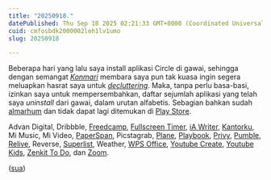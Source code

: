 ```yaml
---
title: "20250918."
datePublished: Thu Sep 18 2025 02:21:33 GMT+0000 (Coordinated Universal Time)
cuid: cmfosbdk2000002leh1lv1umo
slug: 20250918

---
```


Beberapa hari yang lalu saya install aplikasi Circle di gawai, sehingga dengan semangat [*Konmari*](https://en.wikipedia.org/wiki/Marie_Kondo#KonMari_method) membara saya pun tak kuasa ingin segera meluapkan hasrat saya untuk [*decluttering*](https://en.wiktionary.org/wiki/decluttering). Maka, tanpa perlu basa-basi, izinkan saya untuk mempersembahkan, daftar sejumlah aplikasi yang telah saya *uninstall* dari gawai, dalam urutan alfabetis. Sebagian bahkan sudah [almarhum](https://ia.net/topics/our-android-app-is-frozen-in-carbonite) dan tidak dapat lagi ditemukan di [Play Store](https://en.wikipedia.org/wiki/Google_Play).

Advan Digital, Dribbble, [Freedcamp](https://play.google.com/store/apps/details?id=com.freedcamp&hl=en), [Fullscreen Timer](https://play.google.com/store/apps/details?id=net.mm2d.timer&hl=en), [iA Writer](https://ia.net/writer), [Kantorku](https://play.google.com/store/apps/details?id=com.dealls.hris.kantorku&hl=en), Mi Music, Mi Video, [PaperSpan](https://play.google.com/store/apps/details?id=com.paperspan&hl=en), Picstagrab, [Plane](https://play.google.com/store/apps/details?id=com.plane.so&hl=en), [Playbook](https://play.google.com/store/apps/details?id=playbook.mobile&hl=en), [Privy](https://play.google.com/store/apps/details?id=com.privygate.privyid&hl=en), [Pumble](https://play.google.com/store/apps/details?id=com.pumble&hl=en), [Relive](https://play.google.com/store/apps/details?id=cc.relive.reliveapp&hl=en), Reverse, [Superlist](https://play.google.com/store/apps/details?id=com.superlist.superlist&hl=en), Weather, [WPS Office](https://play.google.com/store/apps/details?id=cn.wps.moffice_eng&hl=en), [Youtube Create](https://play.google.com/store/apps/details?id=com.google.android.apps.youtube.producer), [Youtube Kids](https://play.google.com/store/apps/details?id=com.google.android.apps.youtube.kids), [Zenkit To Do](https://play.google.com/store/apps/details?id=com.zenkit.todo), dan [Zoom](https://play.google.com/store/apps/details?id=us.zoom.videomeetings).

([sua](https://sua.ist))